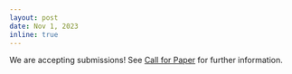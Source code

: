 ```yaml
---
layout: post
date: Nov 1, 2023
inline: true
---
```


We are accepting submissions! See [Call for Paper](submissions) for further information.

